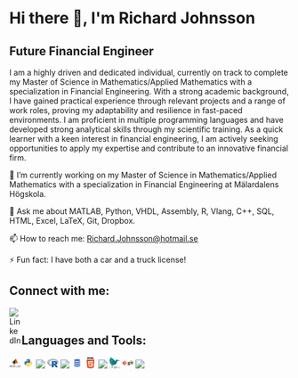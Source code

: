 # Hi there 👋, I'm Richard Johnsson

## Future Financial Engineer

I am a highly driven and dedicated individual, currently on track to complete my Master of Science in Mathematics/Applied Mathematics with a specialization in Financial Engineering. With a strong academic background, I have gained practical experience through relevant projects and a range of work roles, proving my adaptability and resilience in fast-paced environments. I am proficient in multiple programming languages and have developed strong analytical skills through my scientific training. As a quick learner with a keen interest in financial engineering, I am actively seeking opportunities to apply my expertise and contribute to an innovative financial firm.

🔭 I’m currently working on my Master of Science in Mathematics/Applied Mathematics with a specialization in Financial Engineering at Mälardalens Högskola.

💬 Ask me about MATLAB, Python, VHDL, Assembly, R, Vlang, C++, SQL, HTML, Excel, LaTeX, Git, Dropbox.

📫 How to reach me: Richard.Johnsson@hotmail.se

⚡ Fun fact: I have both a car and a truck license!

## Connect with me:

[<img align="left" alt="LinkedIn" width="22px" src="https://svgshare.com/i/Cw_.svg" />][linkedin]

<br />

## Languages and Tools:

<code><img height="20" src="https://raw.githubusercontent.com/github/explore/main/topics/matlab/matlab.png"></code>
<code><img height="20" src="https://raw.githubusercontent.com/github/explore/main/topics/python/python.png"></code>
<code><img height="20" src="https://raw.githubusercontent.com/github/explore/main/topics/vhdl/vhdl.png"></code>
<code><img height="20" src="https://raw.githubusercontent.com/github/explore/main/topics/r/r.png"></code>
<code><img height="20" src="https://raw.githubusercontent.com/github/explore/main/topics/cplusplus/cplusplus.png"></code>
<code><img height="20" src="https://raw.githubusercontent.com/github/explore/main/topics/sql/sql.png"></code>
<code><img height="20" src="https://raw.githubusercontent.com/github/explore/main/topics/html/html.png"></code>
<code><img height="20" src="https://raw.githubusercontent.com/github/explore/main/topics/excel/excel.png"></code>
<code><img height="20" src="https://raw.githubusercontent.com/github/explore/main/topics/latex/latex.png"></code>
<code><img height="20" src="https://raw.githubusercontent.com/github/explore/main/topics/git/git.png"></code>
<code><img height="20" src="https://raw.githubusercontent.com/github/explore/main/topics/dropbox/dropbox.png"></code>

<!-- replace this link with your own LinkedIn -->

[linkedin]: https://linkedin.com/in/your_username
